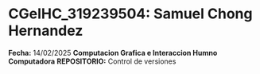 # CGeIHC_319239504: Samuel Chong Hernandez
**Fecha:** 14/02/2025
**Computacion Grafica e Interaccion Humno Computadora**
**REPOSITORIO:** Control de versiones
